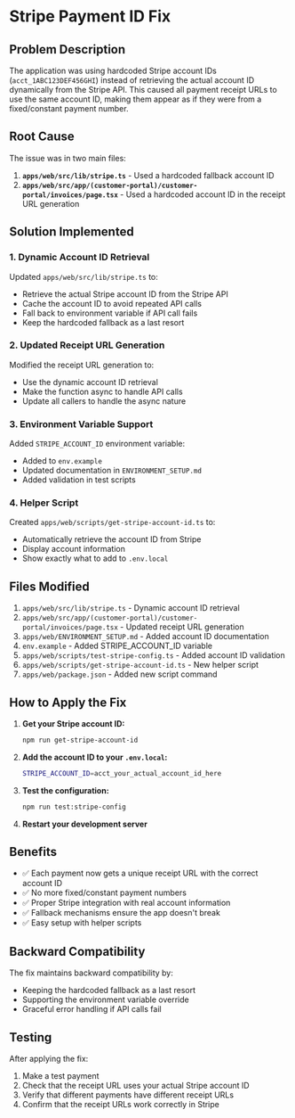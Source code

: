 # Stripe Payment ID Fix

## Problem Description

The application was using hardcoded Stripe account IDs (`acct_1ABC123DEF456GHI`) instead of retrieving the actual account ID dynamically from the Stripe API. This caused all payment receipt URLs to use the same account ID, making them appear as if they were from a fixed/constant payment number.

## Root Cause

The issue was in two main files:

1. **`apps/web/src/lib/stripe.ts`** - Used a hardcoded fallback account ID
2. **`apps/web/src/app/(customer-portal)/customer-portal/invoices/page.tsx`** - Used a hardcoded account ID in the receipt URL generation

## Solution Implemented

### 1. Dynamic Account ID Retrieval

Updated `apps/web/src/lib/stripe.ts` to:

- Retrieve the actual Stripe account ID from the Stripe API
- Cache the account ID to avoid repeated API calls
- Fall back to environment variable if API call fails
- Keep the hardcoded fallback as a last resort

### 2. Updated Receipt URL Generation

Modified the receipt URL generation to:

- Use the dynamic account ID retrieval
- Make the function async to handle API calls
- Update all callers to handle the async nature

### 3. Environment Variable Support

Added `STRIPE_ACCOUNT_ID` environment variable:

- Added to `env.example`
- Updated documentation in `ENVIRONMENT_SETUP.md`
- Added validation in test scripts

### 4. Helper Script

Created `apps/web/scripts/get-stripe-account-id.ts` to:

- Automatically retrieve the account ID from Stripe
- Display account information
- Show exactly what to add to `.env.local`

## Files Modified

1. `apps/web/src/lib/stripe.ts` - Dynamic account ID retrieval
2. `apps/web/src/app/(customer-portal)/customer-portal/invoices/page.tsx` - Updated receipt URL generation
3. `apps/web/ENVIRONMENT_SETUP.md` - Added account ID documentation
4. `env.example` - Added STRIPE_ACCOUNT_ID variable
5. `apps/web/scripts/test-stripe-config.ts` - Added account ID validation
6. `apps/web/scripts/get-stripe-account-id.ts` - New helper script
7. `apps/web/package.json` - Added new script command

## How to Apply the Fix

1. **Get your Stripe account ID:**

   ```bash
   npm run get-stripe-account-id
   ```

2. **Add the account ID to your `.env.local`:**

   ```bash
   STRIPE_ACCOUNT_ID=acct_your_actual_account_id_here
   ```

3. **Test the configuration:**

   ```bash
   npm run test:stripe-config
   ```

4. **Restart your development server**

## Benefits

- ✅ Each payment now gets a unique receipt URL with the correct account ID
- ✅ No more fixed/constant payment numbers
- ✅ Proper Stripe integration with real account information
- ✅ Fallback mechanisms ensure the app doesn't break
- ✅ Easy setup with helper scripts

## Backward Compatibility

The fix maintains backward compatibility by:

- Keeping the hardcoded fallback as a last resort
- Supporting the environment variable override
- Graceful error handling if API calls fail

## Testing

After applying the fix:

1. Make a test payment
2. Check that the receipt URL uses your actual Stripe account ID
3. Verify that different payments have different receipt URLs
4. Confirm that the receipt URLs work correctly in Stripe
